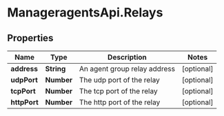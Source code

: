 # ManageragentsApi.Relays

## Properties
Name | Type | Description | Notes
------------ | ------------- | ------------- | -------------
**address** | **String** | An agent group relay address | [optional] 
**udpPort** | **Number** | The udp port of the relay | [optional] 
**tcpPort** | **Number** | The tcp port of the relay | [optional] 
**httpPort** | **Number** | The http port of the relay | [optional] 


